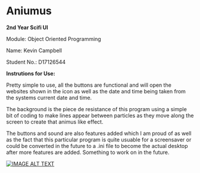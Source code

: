 # Aniumus

**2nd Year Scifi UI**

Module: Object Oriented Programming

Name: Kevin Campbell

Student No.: D17126544

**Instrutions for Use:** 

Pretty simple to use, all the buttons are functional and will open the websites shown in the icon 
as well as the date and time being taken from the systems current date and time.

The background is the piece de resistance of this program using a simple bit of coding to make lines 
appear between particles as they move along the screen to create that animus like effect.

The buttons and sound are also features added which I am proud of as well as the fact that this
particular program is quite usuable for a screensaver or could be converted in the future to a
.ini file to become the actual desktop after more features are added. Something to work on in the
future.

[![IMAGE ALT TEXT](http://img.youtube.com/vi/yk1TxQPeGbg/0.jpg)](http://www.youtube.com/watch?v=yk1TxQPeGbg "Animus")